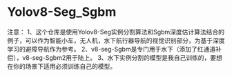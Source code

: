 # Yolov8-Seg_Sgbm
注意：
1、这个仓库是使用Yolov8-Seg实例分割算法和Sgbm深度估计算法结合的例子，可以作为智能小车，无人机，水下航行器导航的视觉识别部分，为基于深度学习的避障导航作为参考。
2、v8-seg-Sgbm是专门用于水下（添加了红通道补偿），v8-seg-Sgbm2用于陆上。
3、水下实例分割的模型是我自己训练的，要想在你的场景下适用必须训练自己的模型。

